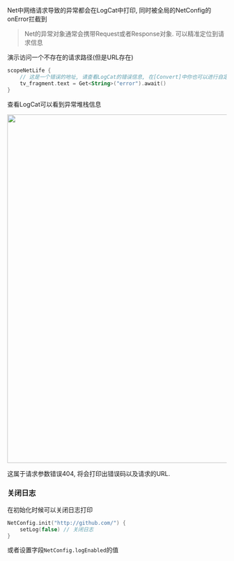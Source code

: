 Net中网络请求导致的异常都会在LogCat中打印, 同时被全局的NetConfig的onError拦截到

> Net的异常对象通常会携带Request或者Response对象. 可以精准定位到请求信息


演示访问一个不存在的请求路径(但是URL存在)
```kotlin
scopeNetLife {
    // 这是一个错误的地址, 请查看LogCat的错误信息, 在[Convert]中你也可以进行自定义错误信息打印
    tv_fragment.text = Get<String>("error").await()
}
```

查看LogCat可以看到异常堆栈信息

<img src="https://i.imgur.com/4PjbIwH.png" width="800"/>

这属于请求参数错误404, 将会打印出错误码以及请求的URL.


### 关闭日志

在初始化时候可以关闭日志打印

```kotlin
NetConfig.init("http://github.com/") {
    setLog(false) // 关闭日志
}
```

或者设置字段`NetConfig.logEnabled`的值
